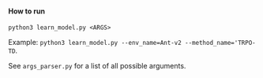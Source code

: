 #### How to run
`python3 learn_model.py <ARGS>`  

Example: `python3 learn_model.py --env_name=Ant-v2 --method_name='TRPO-TD`.  

See `args_parser.py` for a list of all possible arguments.
